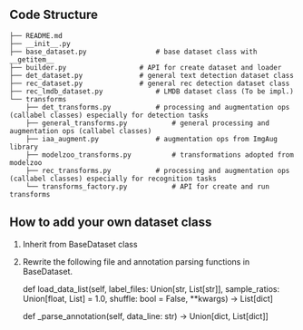 
## Code Structure
``` text
├── README.md
├── __init__.py
├── base_dataset.py  				# base dataset class with __getitem__
├── builder.py					# API for create dataset and loader
├── det_dataset.py				# general text detection dataset class 
├── rec_dataset.py				# general rec detection dataset class 
├── rec_lmdb_dataset.py				# LMDB dataset class (To be impl.)
└── transforms					
    ├── det_transforms.py			# processing and augmentation ops (callabel classes) especially for detection tasks
    ├── general_transforms.py			# general processing and augmentation ops (callabel classes)  
    ├── iaa_augment.py				# augmentation ops from ImgAug library
    ├── modelzoo_transforms.py			# transformations adopted from modelzoo
    ├── rec_transforms.py			# processing and augmentation ops (callabel classes) especially for recognition tasks
    └── transforms_factory.py			# API for create and run transforms 
```

## How to add your own dataset class

1. Inherit from BaseDataset class  

2. Rewrite the following file and annotation parsing functions in BaseDataset.  

    def load_data_list(self, label_files: Union[str, List[str]], sample_ratios: Union[float, List] = 1.0,  shuffle: bool = False, **kwargs) -> List[dict]

    def _parse_annotation(self, data_line: str) -> Union[dict, List[dict]]
